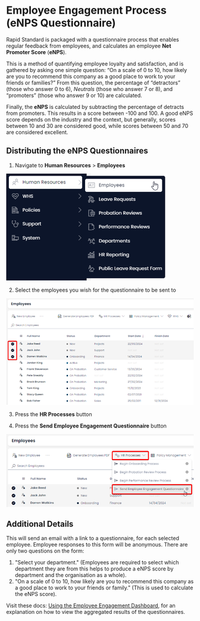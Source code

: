 # Employee Engagement Process (eNPS Questionnaire)

Rapid Standard is packaged with a questionnaire process that enables regular feedback from employees, and calculates an employee **Net Promoter Score** (**eNPS**).

This is a method of quantifying employee loyalty and satisfaction, and is gathered by asking one simple question: “On a scale of 0 to 10, how likely are you to recommend this company as a good place to work to your friends or families?” From this question, the percentage of “detractors” (those who answer 0 to 6), *Neutrals* (those who answer 7 or 8), and “promoters” (those who answer 9 or 10) are calculated.

Finally, the **eNPS** is calculated by subtracting the percentage of detracts from promoters. This results in a score between -100 and 100. A good eNPS score depends on the industry and the context, but generally, scores between 10 and 30 are considered good, while scores between 50 and 70 are considered excellent.

## Distributing the eNPS Questionnaires

1. Navigate to **Human Resources** &gt; **Employees**  

![A screenshot that depicts how to navigate to the Employees page in Rapid Standard.](<../Employee Menu Location.png>)

2. Select the employees you wish for the questionnaire to be sent to

![A screenshot depicting how to select multiple employees. The user presses the checkboxes beside each item in the employee list.](<Selecting employees for Questionnaire.png>)

3. Press the **HR Processes** button

4. Press the **Send Employee Engagement Questionnaire** button

![A screenshot depicting how to send the employee satisfaction survey to employees. Once the employees are selected in the employee list, the action button titled "Send Employee Engagement Questionnaire" should be pressed.](<Sending Employee Questionnaire.png>)
    
## Additional Details

This will send an email with a link to a questionnaire, for each selected employee. Employee responses to this form will be anonymous. There are only two questions on the form:

1. "Select your department." (Employees are required to select which department they are from this helps to produce a eNPS score by department and the organisation as a whole).
2. "On a scale of 0 to 10, how likely are you to recommend this company as a good place to work to your friends or family." (This is used to calculate the eNPS score).

Visit these docs: [Using the Employee Engagement Dashboard](</docs/Rapid/2-Rapid Modules/6-Human Resources/HR Reporting/Using the Employee Engagement Dashboard/Using the Employee Engagement Dashboard.md>), for an explanation on how to view the aggregated results of the questionnaires.